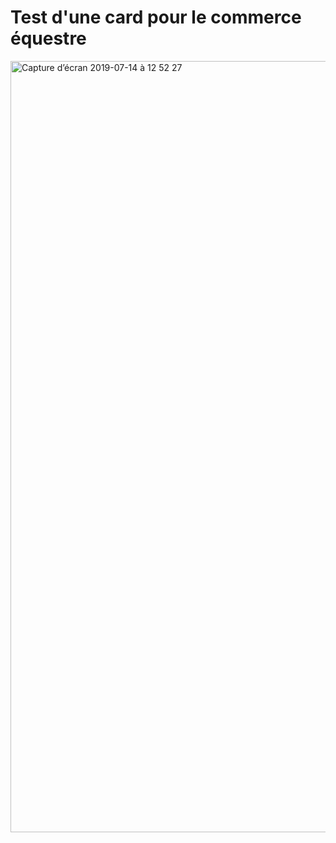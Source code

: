 # Test d'une card pour le commerce équestre

<img width="1234" alt="Capture d’écran 2019-07-14 à 12 52 27" src="https://user-images.githubusercontent.com/41164034/61182631-6dacd980-a636-11e9-817b-f5a0e91bbd89.png">
